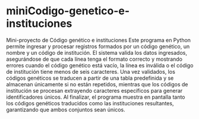 # miniCodigo-genetico-e-instituciones
Mini-proyecto de Código genético e instituciones
Este programa en Python permite ingresar y procesar registros formados por un código genético, un nombre y un código de institución. El sistema valida los datos ingresados, asegurándose de que cada línea tenga el formato correcto y mostrando errores cuando el código genético está vacío, la línea es inválida o el código de institución tiene menos de seis caracteres. Una vez validados, los códigos genéticos se traducen a partir de una tabla predefinida y se almacenan únicamente si no están repetidos, mientras que los códigos de institución se procesan extrayendo caracteres específicos para generar identificadores únicos. Al finalizar, el programa muestra en pantalla tanto los códigos genéticos traducidos como las instituciones resultantes, garantizando que ambos conjuntos sean únicos.
